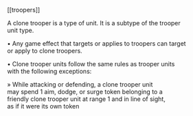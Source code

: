 [[troopers]]

A clone trooper is a type of unit. It is a subtype of the trooper  
unit type.  

• Any game effect that targets or applies to troopers can target  
or apply to clone troopers.  

• Clone trooper units follow the same rules as trooper units  
with the following exceptions:

» While attacking or defending, a clone trooper unit  
may spend 1 aim, dodge, or surge token belonging to a  
friendly clone trooper unit at range 1 and in line of sight,  
as if it were its own token

